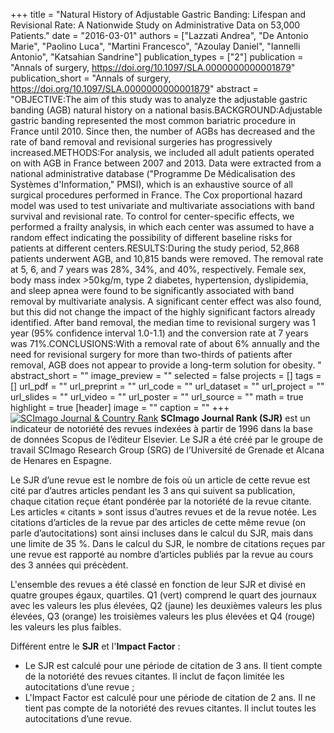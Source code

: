 +++
title = "Natural History of Adjustable Gastric Banding: Lifespan and Revisional Rate: A Nationwide Study on Administrative Data on 53,000 Patients."
date = "2016-03-01"
authors = ["Lazzati Andrea", "De Antonio Marie", "Paolino Luca", "Martini Francesco", "Azoulay Daniel", "Iannelli Antonio", "Katsahian Sandrine"]
publication_types = ["2"]
publication = "Annals of surgery, https://doi.org/10.1097/SLA.0000000000001879"
publication_short = "Annals of surgery, https://doi.org/10.1097/SLA.0000000000001879"
abstract = "OBJECTIVE:The aim of this study was to analyze the adjustable gastric banding (AGB) natural history on a national basis.BACKGROUND:Adjustable gastric banding represented the most common bariatric procedure in France until 2010. Since then, the number of AGBs has decreased and the rate of band removal and revisional surgeries has progressively increased.METHODS:For analysis, we included all adult patients operated on with AGB in France between 2007 and 2013. Data were extracted from a national administrative database (&quot;Programme De Médicalisation des Systèmes d'Information,&quot; PMSI), which is an exhaustive source of all surgical procedures performed in France. The Cox proportional hazard model was used to test univariate and multivariate associations with band survival and revisional rate. To control for center-specific effects, we performed a frailty analysis, in which each center was assumed to have a random effect indicating the possibility of different baseline risks for patients at different centers.RESULTS:During the study period, 52,868 patients underwent AGB, and 10,815 bands were removed. The removal rate at 5, 6, and 7 years was 28%, 34%, and 40%, respectively. Female sex, body mass index &gt;50 kg/m, type 2 diabetes, hypertension, dyslipidemia, and sleep apnea were found to be significantly associated with band removal by multivariate analysis. A significant center effect was also found, but this did not change the impact of the highly significant factors already identified. After band removal, the median time to revisional surgery was 1 year (95% confidence interval 1.0-1.1) and the conversion rate at 7 years was 71%.CONCLUSIONS:With a removal rate of about 6% annually and the need for revisional surgery for more than two-thirds of patients after removal, AGB does not appear to provide a long-term solution for obesity. "
abstract_short = ""
image_preview = ""
selected = false
projects = []
tags = []
url_pdf = ""
url_preprint = ""
url_code = ""
url_dataset = ""
url_project = ""
url_slides = ""
url_video = ""
url_poster = ""
url_source = ""
math = true
highlight = true
[header]
image = ""
caption = ""
+++
<a href="https://www.scimagojr.com/journalsearch.php?q=20485&amp;tip=sid&amp;exact=no" title="SCImago Journal &amp; Country Rank"><img border="0" src="https://www.scimagojr.com/journal_img.php?id=20485" alt="SCImago Journal &amp; Country Rank"  /></a>
**SCImago Journal Rank (SJR)** est un indicateur de notoriété des revues indexées à partir de 1996 dans la base de données Scopus de l’éditeur Elsevier. Le SJR a été créé par le groupe de travail SCImago Research Group (SRG) de l’Université de Grenade et Alcana de Henares en Espagne.  
  
Le SJR d’une revue est le nombre de fois où un article de cette revue est cité par d’autres articles pendant les 3 ans qui suivent sa publication, chaque citation reçue étant pondérée par la notoriété de la revue citante. Les articles « citants » sont issus d’autres revues et de la revue notée. Les citations d’articles de la revue par des articles de cette même revue (on parle d’autocitations) sont ainsi incluses dans le calcul du SJR, mais dans une limite de 35 %. Dans le calcul du SJR, le nombre de citations reçues par une revue est rapporté au nombre d’articles publiés par la revue au cours des 3 années qui précèdent.  
  
L'ensemble des revues a été classé en fonction de leur SJR et divisé en quatre groupes égaux, quartiles. Q1 (vert) comprend le quart des journaux avec les valeurs les plus élevées, Q2 (jaune) les deuxièmes valeurs les plus élevées, Q3 (orange) les troisièmes valeurs les plus élevées et Q4 (rouge) les valeurs les plus faibles.  
  
Différent entre le **SJR** et l'**Impact Factor** :  
- Le SJR est calculé pour une période de citation de 3 ans. Il tient compte de la notoriété des revues citantes. Il inclut de façon limitée les autocitations d’une revue ;  
- L'Impact Factor est calculé pour une période de citation de 2 ans. Il ne tient pas compte de la notoriété des revues citantes. Il inclut toutes les autocitations d’une revue.
